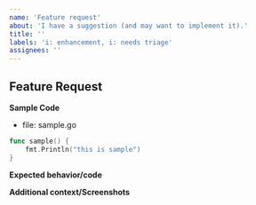 ```yaml
---
name: 'Feature request'
about: 'I have a suggestion (and may want to implement it).'
title: ''
labels: 'i: enhancement, i: needs triage'
assignees: ''
---
```


## Feature Request

**Sample Code**

<!-- Please reduce the sample code to an absolute minimum needed to show the missing feature. -->

- file: sample.go

```go
func sample() {
    fmt.Println("this is sample")
}
```

**Expected behavior/code**

<!-- A clear and concise description of what you expected to happen (or code). -->

**Additional context/Screenshots**

<!-- Add any other context about the feature here. If applicable, add screenshots to help explain. -->
